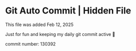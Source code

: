 # Git Auto Commit | Hidden File

This file was added Feb 12, 2025

Just for fun and keeping my daily git commit active 🤪

commit number: 130392
